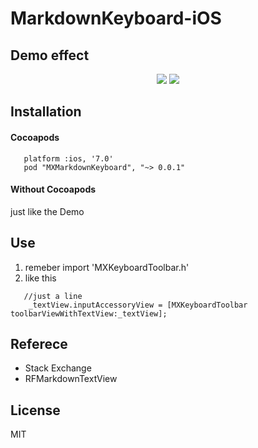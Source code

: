 # MarkdownKeyboard-iOS  

## Demo effect

<div style="text-align: center">
<img src="https://github.com/mexiQQ/MarkdownKeyboard/blob/master/Images/test.png" style="display:inline"/>
<img src="https://github.com/mexiQQ/MarkdownKeyboard/blob/master/Images/head.png" style="display:inline"/>
</div>


## Installation

#### Cocoapods

```
   platform :ios, '7.0'
   pod "MXMarkdownKeyboard", "~> 0.0.1"
```
#### Without Cocoapods
   just like the Demo 

## Use

1. remeber import 'MXKeyboardToolbar.h'
2. like this
```
   //just a line
    _textView.inputAccessoryView = [MXKeyboardToolbar toolbarViewWithTextView:_textView];
```

## Referece
- Stack Exchange
- RFMarkdownTextView

## License
   MIT

